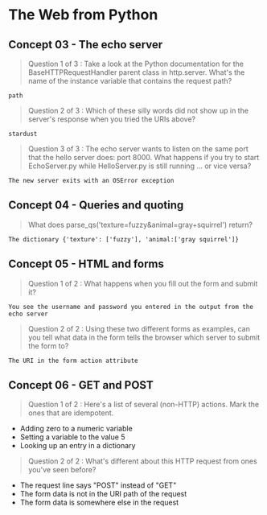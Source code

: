 # The Web from Python

## Concept 03 - The echo server

> Question 1 of 3 : Take a look at the Python documentation for the BaseHTTPRequestHandler parent class in http.server. What's the name of the instance variable that contains the request path?

`path`

> Question 2 of 3 : Which of these silly words did not show up in the server's response when you tried the URIs above?

`stardust`

> Question 3 of 3 : The echo server wants to listen on the same port that the hello server does: port 8000. What happens if you try to start EchoServer.py while HelloServer.py is still running … or vice versa?

`The new server exits with an OSError exception`

## Concept 04 - Queries and quoting

> What does parse_qs('texture=fuzzy&animal=gray+squirrel') return?

`The dictionary {'texture': ['fuzzy'], 'animal:['gray squirrel']}`

## Concept 05 - HTML and forms

> Question 1 of 2 : What happens when you fill out the form and submit it?

`You see the username and password you entered in the output from the echo server`

> Question 2 of 2 : Using these two different forms as examples, can you tell what data in the form tells the browser which server to submit the form to?

`The URI in the form action attribute`

## Concept 06 - GET and POST

> Question 1 of 2 : Here's a list of several (non-HTTP) actions. Mark the ones that are idempotent.

- Adding zero to a numeric variable
- Setting a variable to the value 5
- Looking up an entry in a dictionary

> Question 2 of 2 : What's different about this HTTP request from ones you've seen before?

- The request line says "POST" instead of "GET"
- The form data is not in the URI path of the request
- The form data is somewhere else in the request

